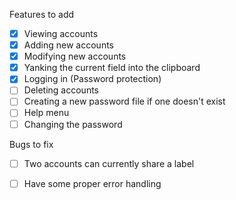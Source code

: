 Features to add
- [x] Viewing accounts
- [x] Adding new accounts
- [x] Modifying new accounts
- [x] Yanking the current field into the clipboard
- [x] Logging in (Password protection)
- [ ] Deleting accounts
- [ ] Creating a new password file if one doesn't exist
- [ ] Help menu
- [ ] Changing the password

Bugs to fix
- [ ] Two accounts can currently share a label
- [ ] Have some proper error handling

